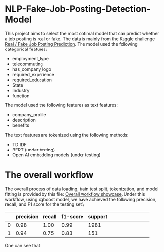 # NLP-Fake-Job-Posting-Detection-Model
This project aims to select the most optimal model that can predict whether a job posting is real or fake. The data is mainly from the Kaggle challenge [Real / Fake Job Posting Prediction](https://www.kaggle.com/datasets/shivamb/real-or-fake-fake-jobposting-prediction/data).
The model used the following categorical features:
* employment_type
* telecommuting
* has_company_logo
* required_experience
* required_education
* State
* Industry
* function
<!-- -->
The model used the following features as text features:
* company_profile
* description
* benefits
<!-- -->
The text features are tokenized using the following methods:
* TD IDF
* BERT (under testing)
* Open AI embedding models (under testing)
# The overall workflow
The overall process of data loading, train test split, tokenization, and model fitting is provided by this file:
[Overall workflow showcase](https://github.com/GuanqianWang/NLP-Fake-Job-Posting-Detection-Model/blob/main/Workflow_showcase.ipynb). 
Under this workflow, using xgboost model, we have achieved the following precision, recall, and F1 score for the testing set:\

|   | precision | recall | f1-score | support |   |   |   |   |   |   |   |   |
|---|-----------|--------|----------|---------|---|---|---|---|---|---|---|---|
| 0 | 0.98      | 1.00   | 0.99     | 1981    |   |   |   |   |   |   |   |   |
| 1 | 0.94      | 0.75   | 0.83     | 151     |   |   |   |   |   |   |   |   |

One can see that
